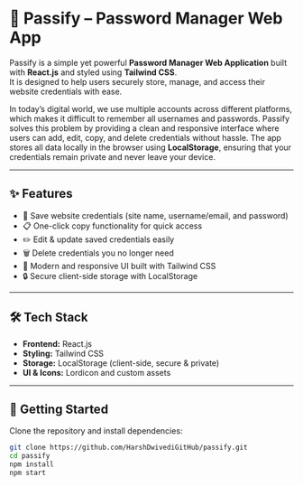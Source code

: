 # 🔐 Passify – Password Manager Web App

Passify is a simple yet powerful **Password Manager Web Application** built with **React.js** and styled using **Tailwind CSS**.  
It is designed to help users securely store, manage, and access their website credentials with ease.  

In today’s digital world, we use multiple accounts across different platforms, which makes it difficult to remember all usernames and passwords. Passify solves this problem by providing a clean and responsive interface where users can add, edit, copy, and delete credentials without hassle. The app stores all data locally in the browser using **LocalStorage**, ensuring that your credentials remain private and never leave your device.  

---

## ✨ Features
- 📝 Save website credentials (site name, username/email, and password)  
- 📋 One-click copy functionality for quick access  
- ✏️ Edit & update saved credentials easily  
- 🗑️ Delete credentials you no longer need  
- 🎨 Modern and responsive UI built with Tailwind CSS  
- 🔒 Secure client-side storage with LocalStorage  

---

## 🛠️ Tech Stack
- **Frontend:** React.js  
- **Styling:** Tailwind CSS  
- **Storage:** LocalStorage (client-side, secure & private)  
- **UI & Icons:** Lordicon and custom assets  

---

## 🚀 Getting Started
Clone the repository and install dependencies:
```bash
git clone https://github.com/HarshDwivediGitHub/passify.git
cd passify
npm install
npm start
